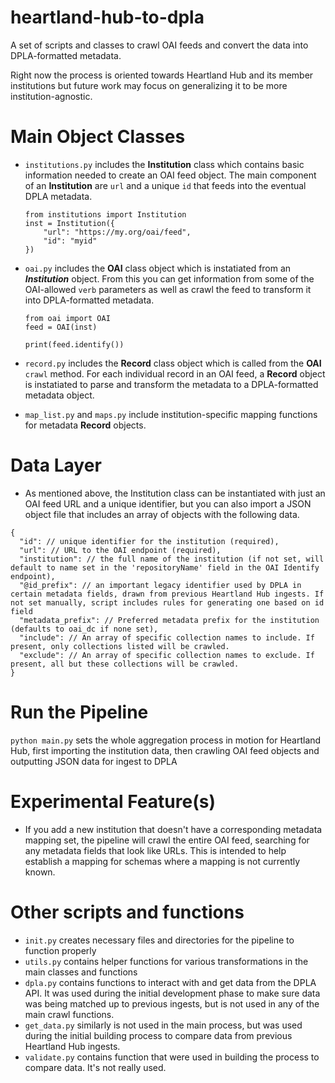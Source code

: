 # heartland-hub-to-dpla

A set of scripts and classes to crawl OAI feeds and convert the data into DPLA-formatted metadata.

Right now the process is oriented towards Heartland Hub and its member institutions but future work may focus on generalizing it to be more institution-agnostic.

# Main Object Classes

- `institutions.py` includes the **Institution** class which contains basic information needed to create an OAI feed object. The main component of an **Institution** are `url` and a unique `id` that feeds into the eventual DPLA metadata.

	```
	from institutions import Institution
	inst = Institution({
		"url": "https://my.org/oai/feed",
		"id": "myid"
	})
	```
	
- `oai.py` includes the **OAI** class object which is instatiated from an ***Institution*** object. From this you can get information from some of the OAI-allowed `verb` parameters as well as crawl the feed to transform it into DPLA-formatted metadata.

	```
	from oai import OAI
	feed = OAI(inst)
	
	print(feed.identify())
	```
	
- `record.py` includes the **Record** class object which is called from the **OAI** `crawl` method. For each individual record in an OAI feed, a **Record** object is instatiated to parse and transform the metadata to a DPLA-formatted metadata object.

- `map_list.py` and `maps.py` include institution-specific mapping functions for metadata **Record** objects.

# Data Layer

- As mentioned above, the Institution class can be instantiated with just an OAI feed URL and a unique identifier, but you can also import a JSON object file that includes an array of objects with the following data.

```
{
  "id": // unique identifier for the institution (required),
  "url": // URL to the OAI endpoint (required),
  "institution": // the full name of the institution (if not set, will default to name set in the 'repositoryName' field in the OAI Identify endpoint),
  "@id_prefix": // an important legacy identifier used by DPLA in certain metadata fields, drawn from previous Heartland Hub ingests. If not set manually, script includes rules for generating one based on id field
  "metadata_prefix": // Preferred metadata prefix for the institution (defaults to oai_dc if none set),
  "include": // An array of specific collection names to include. If present, only collections listed will be crawled.
  "exclude": // An array of specific collection names to exclude. If present, all but these collections will be crawled.
}
```
	
# Run the Pipeline

`python main.py` sets the whole aggregation process in motion for Heartland Hub, first importing the institution data, then crawling OAI feed objects and outputting JSON data for ingest to DPLA

# Experimental Feature(s)

- If you add a new institution that doesn't have a corresponding metadata mapping set, the pipeline will crawl the entire OAI feed, searching for any metadata fields that look like URLs. This is intended to help establish a mapping for schemas where a mapping is not currently known.

# Other scripts and functions

- `init.py` creates necessary files and directories for the pipeline to function properly
- `utils.py` contains helper functions for various transformations in the main classes and functions
- `dpla.py` contains functions to interact with and get data from the DPLA API. It was used during the initial development phase to make sure data was being matched up to previous ingests, but is not used in any of the main crawl functions.
- `get_data.py` similarly is not used in the main process, but was used during the initial building process to compare data from previous Heartland Hub ingests.
- `validate.py` contains function that were used in building the process to compare data. It's not really used.
